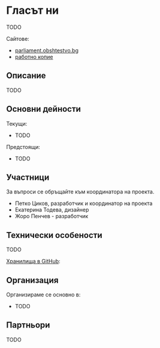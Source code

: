 # Гласът ни

TODO

Сайтове:

- [parliament.obshtestvo.bg](http://parliament.obshtestvo.bg/)
- [работно копие](http://staging.parliament.obshtestvo.bg/)

## Описание

TODO

## Основни дейности

Текущи:

- TODO

Предстоящи:

- TODO

## Участници

За въпроси се обръщайте към координатора на проекта.

- Петко Циков, разработчик и координатор на проекта
- Екатерина Тодева, дизайнер
- Жоро Пенчев - разработчик

## Технически особености

TODO

[Хранилища в GitHub](https://github.com/obshtestvo/sledi-parlamenta):

## Организация

Организираме се основно в:

- TODO

## Партньори

TODO

